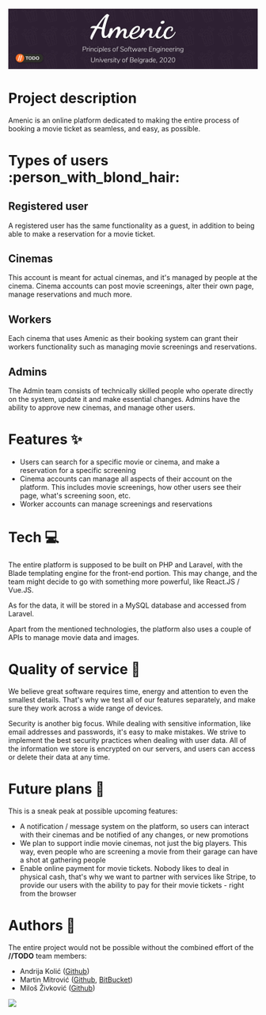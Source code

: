 ![Banner](imgs/github/banner.jpg)
# Project description
Amenic is an online platform dedicated to making the entire process of booking a movie ticket as seamless, and easy, as possible.

# Types of users :person_with_blond_hair:
## Registered user
A registered user has the same functionality as a guest, in addition to being able to make a reservation for a movie ticket.

## Cinemas
This account is meant for actual cinemas, and it's managed by people at the cinema. Cinema accounts can post movie screenings, alter their own page, manage reservations and much more.

## Workers
Each cinema that uses Amenic as their booking system can grant their workers functionality such as managing movie screenings and reservations.

## Admins
The Admin team consists of technically skilled people who operate directly on the system, update it and make essential changes. Admins have the ability to approve new cinemas, and manage other users.

# Features :sparkles:
* Users can search for a specific movie or cinema, and make a reservation for a specific screening
* Cinema accounts can manage all aspects of their account on the platform. This includes movie screenings, how other users see their page, what's screening soon, etc.
* Worker accounts can manage screenings and reservations

# Tech :computer:
The entire platform is supposed to be built on PHP and Laravel, with the Blade templating engine for the front-end portion. This may change, and the team might decide to go with something more powerful, like React.JS / Vue.JS.

As for the data, it will be stored in a MySQL database and accessed from Laravel.

Apart from the mentioned technologies, the platform also uses a couple of APIs to manage movie data and images.

# Quality of service :wrench:
We believe great software requires time, energy and attention to even the smallest details. That's why we test all of our features separately, and make sure they work across a wide range of devices.

Security is another big focus. While dealing with sensitive information, like email addresses and passwords, it's easy to make mistakes. We strive to implement the best security practices when dealing with user data. All of the information we store is encrypted on our servers, and users can access or delete their data at any time.

# Future plans :memo:
This is a sneak peak at possible upcoming features:
* A notification / message system on the platform, so users can interact with their cinemas and be notified of any changes, or new promotions
* We plan to support indie movie cinemas, not just the big players. This way, even people who are screening a movie from their garage can have a shot at gathering people
* Enable online payment for movie tickets. Nobody likes to deal in physical cash, that's why we want to partner with services like Stripe, to provide our users with the ability to pay for their movie tickets - right from the browser

# Authors :construction_worker:
The entire project would not be possible without the combined effort of the **//TODO** team members:
* Andrija Kolić ([Github](https://github.com/k0lic))
* Martin Mitrović ([Github](https://github.com/Rpsaman13000), [BitBucket](https://bitbucket.org/Maximious/))
* Miloš Živković ([Github](https://github.com/zivkovicmilos))

<img src="https://github.com/zivkovicmilos/Amenic/blob/master/imgs/github/TODO_Logo.png" width="250">